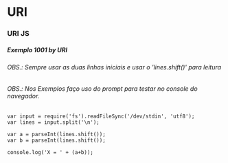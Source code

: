 # URI

### URI JS
##### Exemplo 1001 by URI
###### OBS.: Sempre usar as duas linhas iniciais e usar o 'lines.shift()' para leitura
###### OBS.: Nos Exemplos faço uso do prompt para testar no console do navegador.
    var input = require('fs').readFileSync('/dev/stdin', 'utf8');
    var lines = input.split('\n');

    var a = parseInt(lines.shift());
    var b = parseInt(lines.shift());

    console.log('X = ' + (a+b));
